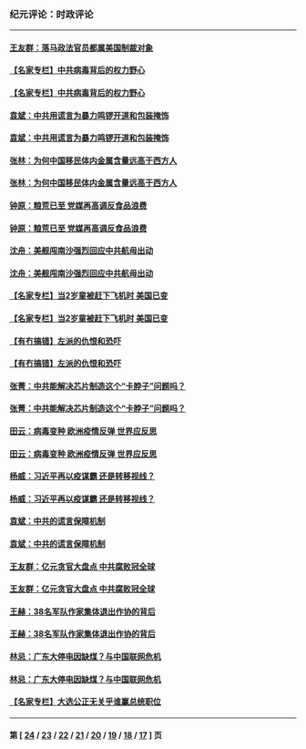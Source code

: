 ### 纪元评论：时政评论
---
#### [王友群：落马政法官员都属美国制裁对象](../../pages/nsc1025/n12638964.md) 
#### [【名家专栏】中共病毒背后的权力野心](../../pages/nsc1025/n12638246.md) 
#### [【名家专栏】中共病毒背后的权力野心](../../pages/nsc1025/n12638246.md) 
#### [袁斌：中共用谎言为暴力鸣锣开道和包装掩饰](../../pages/nsc1025/n12639287.md) 
#### [袁斌：中共用谎言为暴力鸣锣开道和包装掩饰](../../pages/nsc1025/n12639287.md) 
#### [张林：为何中国移民体内金属含量远高于西方人](../../pages/nsc1025/n12639248.md) 
#### [张林：为何中国移民体内金属含量远高于西方人](../../pages/nsc1025/n12639248.md) 
#### [钟原：粮荒已至 党媒再高调反食品浪费](../../pages/nsc1025/n12638663.md) 
#### [钟原：粮荒已至 党媒再高调反食品浪费](../../pages/nsc1025/n12638663.md) 
#### [沈舟：美舰闯南沙强烈回应中共航母出动](../../pages/nsc1025/n12638836.md) 
#### [沈舟：美舰闯南沙强烈回应中共航母出动](../../pages/nsc1025/n12638836.md) 
#### [【名家专栏】当2岁童被赶下飞机时 美国已变](../../pages/nsc1025/n12638211.md) 
#### [【名家专栏】当2岁童被赶下飞机时 美国已变](../../pages/nsc1025/n12638211.md) 
#### [【有冇搞错】左派的仇恨和恐吓](../../pages/nsc1025/n12637205.md) 
#### [【有冇搞错】左派的仇恨和恐吓](../../pages/nsc1025/n12637205.md) 
#### [张菁：中共能解决芯片制造这个“卡脖子”问题吗？](../../pages/nsc1025/n12638546.md) 
#### [张菁：中共能解决芯片制造这个“卡脖子”问题吗？](../../pages/nsc1025/n12638546.md) 
#### [田云：病毒变种 欧洲疫情反弹 世界应反思](../../pages/nsc1025/n12637550.md) 
#### [田云：病毒变种 欧洲疫情反弹 世界应反思](../../pages/nsc1025/n12637550.md) 
#### [杨威：习近平再以疫谋霸 还是转移视线？](../../pages/nsc1025/n12636827.md) 
#### [杨威：习近平再以疫谋霸 还是转移视线？](../../pages/nsc1025/n12636827.md) 
#### [袁斌：中共的谎言保障机制](../../pages/nsc1025/n12636729.md) 
#### [袁斌：中共的谎言保障机制](../../pages/nsc1025/n12636729.md) 
#### [王友群：亿元贪官大盘点 中共腐败冠全球](../../pages/nsc1025/n12636808.md) 
#### [王友群：亿元贪官大盘点 中共腐败冠全球](../../pages/nsc1025/n12636808.md) 
#### [王赫：38名军队作家集体退出作协的背后](../../pages/nsc1025/n12636909.md) 
#### [王赫：38名军队作家集体退出作协的背后](../../pages/nsc1025/n12636909.md) 
#### [林忌：广东大停电因缺煤？与中国联网危机](../../pages/nsc1025/n12636669.md) 
#### [林忌：广东大停电因缺煤？与中国联网危机](../../pages/nsc1025/n12636669.md) 
#### [【名家专栏】大选公正无关乎谁赢总统职位](../../pages/nsc1025/n12635579.md) 

---
#### 第 [ [24](./24.md) / [23](./23.md) / [22](./22.md) / [21](./21.md) / [20](./20.md) / [19](./19.md) / [18](./18.md) / [17](./17.md) ] 页
